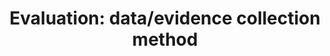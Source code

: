 ---
title: 'Evaluation: data/evidence collection method'
field: 'is.evaluation.collection'
slug: 'resource-description-evaluation-data-evidence-collection-method'
description: 'select from control list'
required: False
vocabulary: 'resource-description-evaluation-data-evidence-collection-method.txt'
policy: 'Controlled value. Single select from control list.'
---
